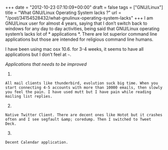 
+++
date = "2012-10-23 07:10:09+00:00"
draft = false
tags = ["GNU/Linux"]
title = "What GNU/Linux Operating System lacks ?"
url = "/post/34154528432/what-gnulinux-operating-system-lacks"
+++
I am GNU/Linux user for almost 4 years, saying that I don’t switch back to windows for any day to day activities, being said that GNU/Linux operating system’s lacks lot of \* applications \*. There are lot superior command line applications but those are intended for religious command line humans.

I have been using mac osx 10.6. for 3-4 weeks, it seems to have all applications but I don’t feel at `` ~ ``.

_Applications that needs to be improved_

1.   
    
    All mail clients like thunderbird, evolution suck big time. When you start connecting 4-5 accounts with more than 10000 emails, then slowly you feel the pain. I have used mutt but I have pain while reading mailing list replies.
    
    
2.   
    
    Native Twitter Client. There are decent ones like Hotot but it crashes often and I see segfault &amp; coredump. Then I switched to Tweet Deck.
    
    
3.   
    
    Decent Calendar application.
    
    
